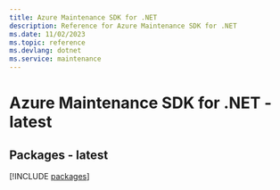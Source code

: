 ```yaml
---
title: Azure Maintenance SDK for .NET
description: Reference for Azure Maintenance SDK for .NET
ms.date: 11/02/2023
ms.topic: reference
ms.devlang: dotnet
ms.service: maintenance
---
```

# Azure Maintenance SDK for .NET - latest
## Packages - latest
[!INCLUDE [packages](maintenance-index.md)]